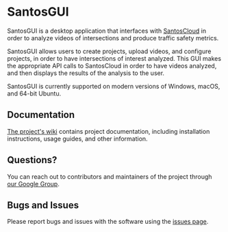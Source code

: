 # SantosGUI

SantosGUI is a desktop application that interfaces with [SantosCloud](https://github.com/santosfamilyfoundation/SantosCloud) in order to analyze videos of intersections and produce traffic safety metrics.

SantosGUI allows users to create projects, upload videos, and configure projects, in order to have intersections of interest analyzed. This GUI makes the appropriate API calls to SantosCloud in order to have videos analyzed, and then displays the results of the analysis to the user.

SantosGUI is currently supported on modern versions of Windows, macOS, and 64-bit Ubuntu.

## Documentation

[The project's wiki](https://github.com/santosfamilyfoundation/SantosGUI/wiki) contains project documentation, including installation instructions, usage guides, and other information.

## Questions?

You can reach out to contributors and maintainers of the project through [our Google Group](https://groups.google.com/d/forum/santos-traffic).

## Bugs and Issues

Please report bugs and issues with the software using the [issues page](https://github.com/santosfamilyfoundation/SantosGUI/issues).
